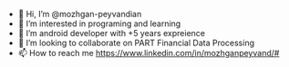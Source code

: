 - 👋 Hi, I’m @mozhgan-peyvandian
- 👀 I’m interested in programing and learning
- 🌱 I’m android developer with +5 years expreience
- 💞️ I’m looking to collaborate on PART Financial Data Processing
- 📫 How to reach me https://www.linkedin.com/in/mozhganpeyvand/#

<!---
mozhgan-peyvand/mozhgan-peyvand is a ✨ special ✨ repository because its `README.md` (this file) appears on your GitHub profile.
You can click the Preview link to take a look at your changes.
--->
